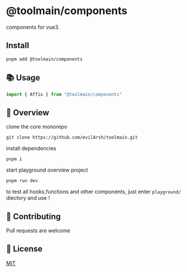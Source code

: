# @toolmain/components

components for vue3.

## Install

```shell
pnpm add @toolmain/components
```

## 📚 Usage

```ts
import { Affix } from "@toolmain/components"
```

## 🔎 Overview

clone the core monorepo

```shell
git clone https://github.com/evilArsh/toolmain.git
```

install dependencies

```shell
pnpm i
```

start playground overview project

```shell
pnpm run dev
```

to test all hooks,functions and other components, just enter `playground/` diectory and use !

## 👏 Contributing

Pull requests are welcome

## 📝 License

[MIT](https://choosealicense.com/licenses/mit/)
